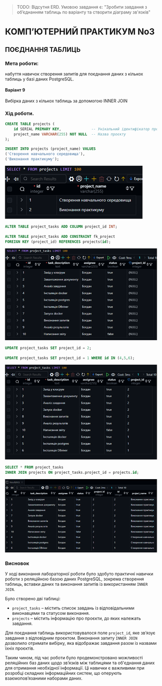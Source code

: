 > TODO: Відсутня ERD. Умовою завдання є:
    "Зробити завдання з об’єднанням таблиць по варіанту та
    створити діаграму зв'язків"
# КОМП’ЮТЕРНИЙ ПРАКТИКУМ No3

## ПОЄДНАННЯ ТАБЛИЦЬ

### Мета роботи: 
набуття навичок створення запитів для поєднання
даних з кількох таблиць у базі даних PostgreSQL.


#### Варіант 9

Вибірка даних з кількох таблиць за допомогою INNER JOIN

### Хід роботи.

``` sql
CREATE TABLE projects (
    id SERIAL PRIMARY KEY,              -- Унікальний ідентифікатор проєкту
    project_name VARCHAR(255) NOT NULL  -- Назва проєкту
);
```

``` sql
INSERT INTO projects (project_name) VALUES
('Створення навчального середовища'),
('Виконання практикуму');
```

![alt text](img/image-4.png)

```sql
ALTER TABLE project_tasks ADD COLUMN project_id INT;

ALTER TABLE project_tasks ADD CONSTRAINT fk_project 
FOREIGN KEY (project_id) REFERENCES projects(id); 
```

![alt text](img/image-5.png)

```sql
UPDATE project_tasks SET project_id = 2;

UPDATE project_tasks SET project_id = 1 WHERE id IN (4,5,6);
```

![alt text](img/image-6.png)


```sql
SELECT * FROM project_tasks
INNER JOIN projects ON project_tasks.project_id = projects.id;
```

![alt text](img/image-7.png)

### **Висновок**  

У ході виконання лабораторної роботи було здобуто практичні навички роботи з реляційною базою даних PostgreSQL, зокрема створення таблиць, вставки даних та виконання запитів із використанням `INNER JOIN`.  

Було створено дві таблиці:  
- `project_tasks` – містить список завдань із відповідальними виконавцями та статусом виконання.  
- `projects` – містить інформацію про проєкти, до яких належать завдання.  

Для поєднання таблиць використовувалося поле `project_id`, яке зв’язує завдання з відповідним проєктом. Виконання запиту `INNER JOIN` дозволило отримати вибірку, яка відображає завдання разом із назвами їхніх проєктів.  

Таким чином, під час роботи було продемонстровано можливості реляційних баз даних щодо зв’язків між таблицями та об'єднання даних для отримання необхідної інформації. Ці навички є важливими при розробці складних інформаційних систем, що оперують взаємопов’язаними наборами даних.
